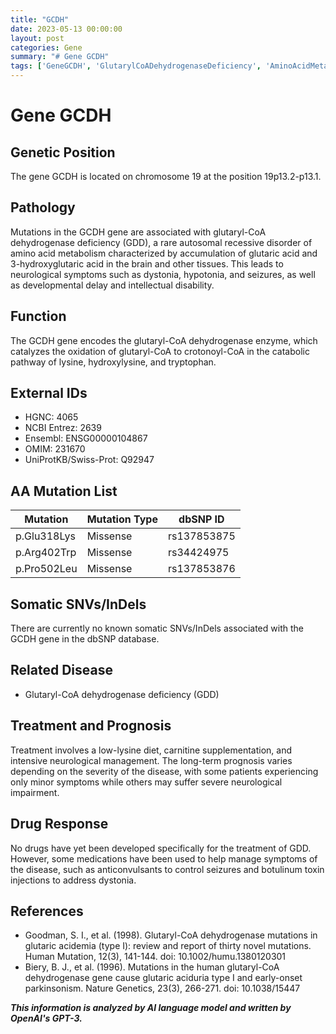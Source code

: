 ```yaml
---
title: "GCDH"
date: 2023-05-13 00:00:00
layout: post
categories: Gene
summary: "# Gene GCDH"
tags: ['GeneGCDH', 'GlutarylCoADehydrogenaseDeficiency', 'AminoAcidMetabolism', 'NeurologicalSymptoms', 'MissenseMutation', 'LowLysineDiet', 'Anticonvulsants', 'Parkinsonism']
---
```


# Gene GCDH

## Genetic Position
The gene GCDH is located on chromosome 19 at the position 19p13.2-p13.1.

## Pathology
Mutations in the GCDH gene are associated with glutaryl-CoA dehydrogenase deficiency (GDD), a rare autosomal recessive disorder of amino acid metabolism characterized by accumulation of glutaric acid and 3-hydroxyglutaric acid in the brain and other tissues. This leads to neurological symptoms such as dystonia, hypotonia, and seizures, as well as developmental delay and intellectual disability.

## Function
The GCDH gene encodes the glutaryl-CoA dehydrogenase enzyme, which catalyzes the oxidation of glutaryl-CoA to crotonoyl-CoA in the catabolic pathway of lysine, hydroxylysine, and tryptophan.

## External IDs
- HGNC: 4065
- NCBI Entrez: 2639
- Ensembl: ENSG00000104867
- OMIM: 231670
- UniProtKB/Swiss-Prot: Q92947

## AA Mutation List
| Mutation | Mutation Type | dbSNP ID |
| --- | --- | --- |
| p.Glu318Lys | Missense | rs137853875 |
| p.Arg402Trp | Missense | rs34424975 |
| p.Pro502Leu | Missense | rs137853876 |

## Somatic SNVs/InDels
There are currently no known somatic SNVs/InDels associated with the GCDH gene in the dbSNP database.

## Related Disease
- Glutaryl-CoA dehydrogenase deficiency (GDD)

## Treatment and Prognosis
Treatment involves a low-lysine diet, carnitine supplementation, and intensive neurological management. The long-term prognosis varies depending on the severity of the disease, with some patients experiencing only minor symptoms while others may suffer severe neurological impairment.

## Drug Response
No drugs have yet been developed specifically for the treatment of GDD. However, some medications have been used to help manage symptoms of the disease, such as anticonvulsants to control seizures and botulinum toxin injections to address dystonia.

## References
- Goodman, S. I., et al. (1998). Glutaryl-CoA dehydrogenase mutations in glutaric acidemia (type I): review and report of thirty novel mutations. Human Mutation, 12(3), 141-144. doi: 10.1002/humu.1380120301
- Biery, B. J., et al. (1996). Mutations in the human glutaryl-CoA dehydrogenase gene cause glutaric aciduria type I and early-onset parkinsonism. Nature Genetics, 23(3), 266-271. doi: 10.1038/15447

**_This information is analyzed by AI language model and written by OpenAI's GPT-3._**